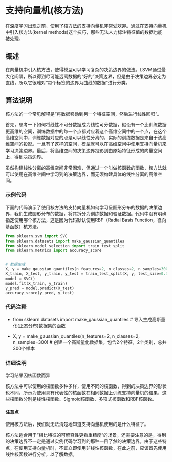 # 支持向量机(核方法)

在深度学习出现之前，使用了核方法的支持向量机非常受欢迎。通过在支持向量机中引入核方法(kernel methods)这个技巧，那些无法人力标注特征值的数据也能被处理。

## 概述

在向量机中引入核方法，使得模型可以学习复杂的决策边界的做法。LSVM通过最大化间隔，所以得到尽可能远离数据的“好的”决策边界，但是由于决策边界必定为直线，所以它很难对“每个标签的边界为曲线的数据”进行分类。

## 算法说明

核方法的一个常见解释是“将数据移动到另一个特征空间，然后进行线性回归”。

首先，思考一下如何将线性不可分数据成为线性可分数据，假设有一个比训练数据更高维的空间，训练数据中的每一个点都对应着这个高维空间中的一个点，在这个高维空间中，训练数据对应的点是可以线性分离的，实际的训练数据是来自于该高维空间的投影。一旦有了这样的空间，模型就可以在高维空间中使用支持向量机来学习决策边界。最后，将高维空间的决策边界投影到由原始特征形成的向量空间上，得到决策边界。

虽然构建线性分离的高维空间非常困难，但通过一个叫做核函数的函数，核方法就可以使用在高维空间中学习到的决策边界，而无须构建具体的线性分离的高维空间。

### 示例代码

下面的代码演示了使用核方法的支持向量机如何学习呈圆形分布的数据的决策边界，我们生成圆形分布的数据，将其拆分为训练数据和验证数据。代码中没有明确指定使用哪个核方法，这是因为代码默认使用RBF（Radial Basis Function，径向基函数）核方法。

```python
from sklearn.svm import SVC
from sklearn.datasets import make_gaussian_quantiles
from sklearn.model_selection import train_test_split
from sklearn.metrics import accuracy_score


# 数据生成
X, y = make_gaussian_quantiles(n_features=2, n_classes=2, n_samples=300)
X_train, X_test, y_train, y_test = train_test_split(X, y, test_size=0.3)
model = SVC()
model.fit(X_train, y_train)
y_pred = model.predict(X_test)
accuracy_score(y_pred, y_test)
```

### 代码注释

* from sklearn.datasets import make_gaussian_quantiles  # 导入生成高斯量化(正态分布)数据集的函数

* X, y = make_gaussian_quantiles(n_features=2, n_classes=2, n_samples=300) # 创建一个高斯量化数据集，包含2个特征，2个类别，总共300个样本


### 详细说明

学习结果因核函数而异

核方法中可以使用的核函数多种多样，使用不同的核函数，得到的决策边界的形状也不同，所示为使用具有代表性的核函数在相同数据上训练支持向量机的结果，这些核函数分别是线性核函数、Sigmoid核函数、多项式核函数和RBF核函数。

#### 注意点

使用核方法后，我们就无法清楚地知道支持向量机使用的是什么特征了。

核方法适合用于“相比特征的可解释性更看重精度”的场景，还需要注意的是，得到的决策边界不一定是通过实例代码学习到的那种一目了然的决策边界，由于这些特点，在使用支持向量机时，不宜立即使用非线性核函数，在此之前，应该首先使用线性核函数进行分析，以了解数据。